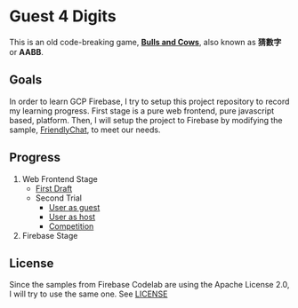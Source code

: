 # Guest 4 Digits
This is an old code-breaking game, **[Bulls and Cows](https://en.wikipedia.org/wiki/Bulls_and_Cows)**, also known as **猜數字** or **AABB**.

## Goals
In order to learn GCP Firebase, I try to setup this project repository to record my learning progress. First stage is a pure web frontend, pure javascript based, platform. Then, I will setup the project to Firebase by modifying the sample, [FriendlyChat](https://github.com/firebase/friendlychat-web), to meet our needs.

## Progress
  1. Web Frontend Stage
      - [First Draft](web1/index.html)
      - Second Trial
        - [User as guest](web2/guest.html)
        - [User as host](web2/host.html)
        - [Competition](web2/game.html)
  2. Firebase Stage
    
## License
Since the samples from Firebase Codelab are using the Apache License 2.0, I will try to use the same one. See [LICENSE](LICENSE) 
